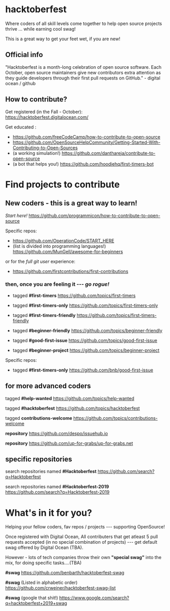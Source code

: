 # hacktoberfest
Where coders of all skill levels come together to help open source projects thrive ... while earning cool swag! 

This is a great way to get your feet wet, if you are new!  


## Official info
"Hacktoberfest is a month-long celebration of open source software. Each October, open source maintainers give new contributors extra attention as they guide developers through their first pull requests on GitHub." - digital ocean / github  

## How to contribute?

Get registered (in the Fall - October): https://hacktoberfest.digitalocean.com/

Get educated : 
- https://github.com/freeCodeCamp/how-to-contribute-to-open-source
- https://github.com/OpenSourceHelpCommunity/Getting-Started-With-Contributing-to-Open-Sources
- (a working simulation!) https://github.com/danthareja/contribute-to-open-source
- (a bot that helps you!) https://github.com/hoodiehq/first-timers-bot
# Find projects to contribute

## New coders - this is a great way to learn!

*Start here!* https://github.com/programmicon/how-to-contribute-to-open-source
 
 Specific repos:  
 - https://github.com/OperationCode/START_HERE
 - (list is divided into programming languages!) https://github.com/MunGell/awesome-for-beginners
 
  or for the *full git user* experience: 
 - https://github.com/firstcontributions/first-contributions
 

 ### then, once you are feeling it --- *go rogue!*

 - tagged **#first-timers** https://github.com/topics/first-timers
 
 - tagged **#first-timers-only** https://github.com/topics/first-timers-only
 
 - tagged **#first-timers-friendly** https://github.com/topics/first-timers-friendly
 
 - tagged **#beginner-friendly** https://github.com/topics/beginner-friendly
 
 - tagged **#good-first-issue** https://github.com/topics/good-first-issue
 
 - tagged **#beginner-project** https://github.com/topics/beginner-project
 
 Specific repos: 
 - tagged **#first-timers-only** https://github.com/bnb/good-first-issue

## for more advanced coders

 tagged **#help-wanted** https://github.com/topics/help-wanted

 tagged **#hacktoberfest** https://github.com/topics/hacktoberfest
 
 tagged **contributions-welcome** https://github.com/topics/contributions-welcome
 
**repository** https://github.com/despo/issuehub.io

**repository** https://github.com/up-for-grabs/up-for-grabs.net


## specific repositories 
 search repositories named **#Hacktoberfest** https://github.com/search?q=Hacktoberfest

 search repositories named  **#Hacktoberfest-2019** https://github.com/search?q=Hacktoberfest-2019
 

# What's in it for you?

Helping your fellow coders, fav repos / projects --- supporting OpenSource!

Once registered with Digital Ocean, All contributers that get atleast 5 pull requests accepted (in no special combination of projects) --- get default swag offered by Digital Ocean (TBA).

However - lots of tech companies throw their own **"special swag"** into the mix, for doing specific tasks....(TBA)

**#swag**   https://github.com/benbarth/hacktoberfest-swag

**#swag**  (Listed in alphabetic order) https://github.com/crweiner/hacktoberfest-swag-list

**#swag** (google that shit!) https://www.google.com/search?q=hacktoberfest+2019+swag

